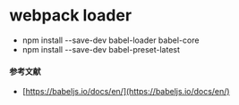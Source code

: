 # webpack loader

- npm install --save-dev babel-loader babel-core
- npm install --save-dev babel-preset-latest

#### 参考文献
- [https://babeljs.io/docs/en/](https://babeljs.io/docs/en/)